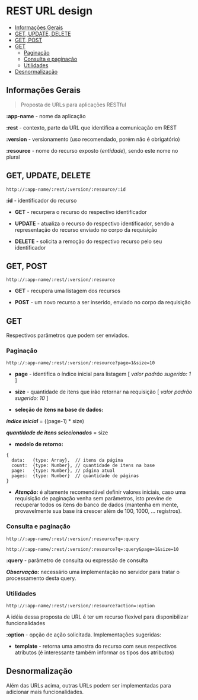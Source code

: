 # REST URL design


<!-- toc -->
* [Informações Gerais](#informações-gerais)
* [GET, UPDATE, DELETE](#get-update-delete)
* [GET, POST](#get-post)
* [GET](#get)
  * [Paginação](#paginação)
  * [Consulta e paginação](#consulta-e-paginação)
  * [Utilidades](#utilidades)
* [Desnormalização](#desnormalização)

<!-- toc stop -->


## Informações Gerais

> Proposta de URLs para aplicações RESTful

**:app-name** - nome da aplicação

**:rest** - contexto, parte da URL que identifica a comunicação em REST

**:version** - versionamento (uso recomendado, porém não é obrigatório)

**:resource** - nome do recurso exposto (*entidade*), sendo este nome no plural


## GET, UPDATE, DELETE

```
http://:app-name/:rest/:version/:resource/:id
```

**:id** - identificador do recurso

* **GET** - recurpera o recurso do respectivo identificador

* **UPDATE** -  atualiza o recurso do respectivo identificador, sendo a representação do recurso enviado no corpo da requisição

* **DELETE** - solicita a remoção do respectivo recurso pelo seu identificador


## GET, POST

```
http://:app-name/:rest/:version/:resource
```

* **GET** - recupera uma listagem dos recursos

* **POST** - um novo recurso a ser inserido, enviado no corpo da requisição

## GET

Respectivos parâmetros que podem ser enviados.

### Paginação

```
http://:app-name/:rest/:version/:resource?page=1&size=10
```

* **page** - identifica o índice inicial para listagem [ *valor padrão sugerido: 1* ]

* **size** - quantidade de itens que irão retornar na requisição [ *valor padrão sugerido: 10* ]

* **seleção de itens na base de dados:**

_**índice inicial**_ = ((page-1) * size)

_**quantidade de itens selecionados**_ = size

* **modelo de retorno:**

```
{
  data:   {type: Array},  // itens da página
  count:  {type: Number}, // quantidade de itens na base
  page:   {type: Number}, // página atual
  pages:  {type: Number}  // quantidade de páginas
}
```

* _**Atenção:**_ é altamente recomendável definir valores iniciais, caso uma requisição de paginação venha sem parâmetros, isto previne de recuperar todos os itens do banco de dados (mantenha em mente, provavelmente sua base irá crescer além de 100, 1000, ... registros).


### Consulta e paginação

```
http://:app-name/:rest/:version/:resource?q=:query

http://:app-name/:rest/:version/:resource?q=:query&page=1&size=10
```

**:query** - parâmetro de consulta ou expressão de consulta

_**Observação:**_ necessário uma implementação no servidor para tratar o processamento desta query.

### Utilidades

```
http://:app-name/:rest/:version/:resource?action=:option
```

A idéia dessa proposta de URL é ter um recurso flexível para disponibilizar funcionalidades

**:option** - opção de ação solicitada. Implementações sugeridas:

* **template** - retorna uma amostra do recurso com seus respectivos atributos (é interessante também informar os tipos dos atributos)


## Desnormalização

Além das URLs acima, outras URLs podem ser implementadas para adicionar mais funcionalidades.
